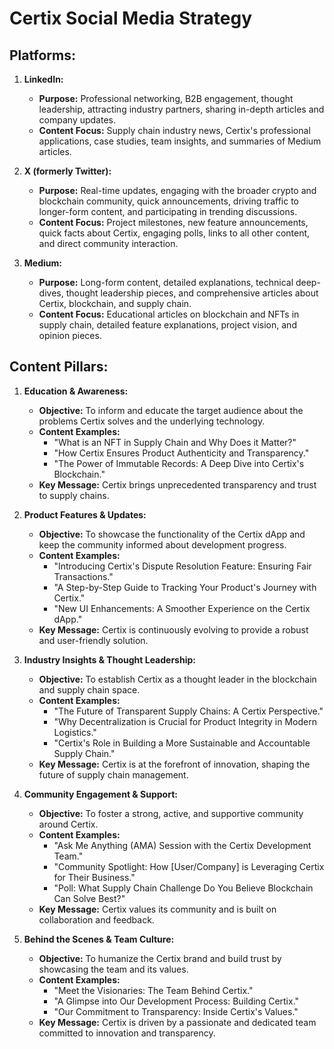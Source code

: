 # Certix Social Media Strategy

## Platforms:

1.  **LinkedIn:**
    *   **Purpose:** Professional networking, B2B engagement, thought leadership, attracting industry partners, sharing in-depth articles and company updates.
    *   **Content Focus:** Supply chain industry news, Certix's professional applications, case studies, team insights, and summaries of Medium articles.

2.  **X (formerly Twitter):**
    *   **Purpose:** Real-time updates, engaging with the broader crypto and blockchain community, quick announcements, driving traffic to longer-form content, and participating in trending discussions.
    *   **Content Focus:** Project milestones, new feature announcements, quick facts about Certix, engaging polls, links to all other content, and direct community interaction.

3.  **Medium:**
    *   **Purpose:** Long-form content, detailed explanations, technical deep-dives, thought leadership pieces, and comprehensive articles about Certix, blockchain, and supply chain.
    *   **Content Focus:** Educational articles on blockchain and NFTs in supply chain, detailed feature explanations, project vision, and opinion pieces.

## Content Pillars:

1.  **Education & Awareness:**
    *   **Objective:** To inform and educate the target audience about the problems Certix solves and the underlying technology.
    *   **Content Examples:**
        *   "What is an NFT in Supply Chain and Why Does it Matter?"
        *   "How Certix Ensures Product Authenticity and Transparency."
        *   "The Power of Immutable Records: A Deep Dive into Certix's Blockchain."
    *   **Key Message:** Certix brings unprecedented transparency and trust to supply chains.

2.  **Product Features & Updates:**
    *   **Objective:** To showcase the functionality of the Certix dApp and keep the community informed about development progress.
    *   **Content Examples:**
        *   "Introducing Certix's Dispute Resolution Feature: Ensuring Fair Transactions."
        *   "A Step-by-Step Guide to Tracking Your Product's Journey with Certix."
        *   "New UI Enhancements: A Smoother Experience on the Certix dApp."
    *   **Key Message:** Certix is continuously evolving to provide a robust and user-friendly solution.

3.  **Industry Insights & Thought Leadership:**
    *   **Objective:** To establish Certix as a thought leader in the blockchain and supply chain space.
    *   **Content Examples:**
        *   "The Future of Transparent Supply Chains: A Certix Perspective."
        *   "Why Decentralization is Crucial for Product Integrity in Modern Logistics."
        *   "Certix's Role in Building a More Sustainable and Accountable Supply Chain."
    *   **Key Message:** Certix is at the forefront of innovation, shaping the future of supply chain management.

4.  **Community Engagement & Support:**
    *   **Objective:** To foster a strong, active, and supportive community around Certix.
    *   **Content Examples:**
        *   "Ask Me Anything (AMA) Session with the Certix Development Team."
        *   "Community Spotlight: How [User/Company] is Leveraging Certix for Their Business."
        *   "Poll: What Supply Chain Challenge Do You Believe Blockchain Can Solve Best?"
    *   **Key Message:** Certix values its community and is built on collaboration and feedback.

5.  **Behind the Scenes & Team Culture:**
    *   **Objective:** To humanize the Certix brand and build trust by showcasing the team and its values.
    *   **Content Examples:**
        *   "Meet the Visionaries: The Team Behind Certix."
        *   "A Glimpse into Our Development Process: Building Certix."
        *   "Our Commitment to Transparency: Inside Certix's Values."
    *   **Key Message:** Certix is driven by a passionate and dedicated team committed to innovation and transparency.